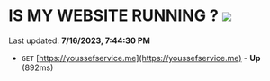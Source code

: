 # IS MY WEBSITE RUNNING ? [![](https://img.shields.io/static/v1?label=Sponsor&message=%E2%9D%A4&logo=GitHub&color=%23fe8e86)](https://github.com/sponsors/<username>)

Last updated: **7/16/2023, 7:44:30 PM**

- `GET` [https://youssefservice.me](https://youssefservice.me) - **Up** (892ms)
